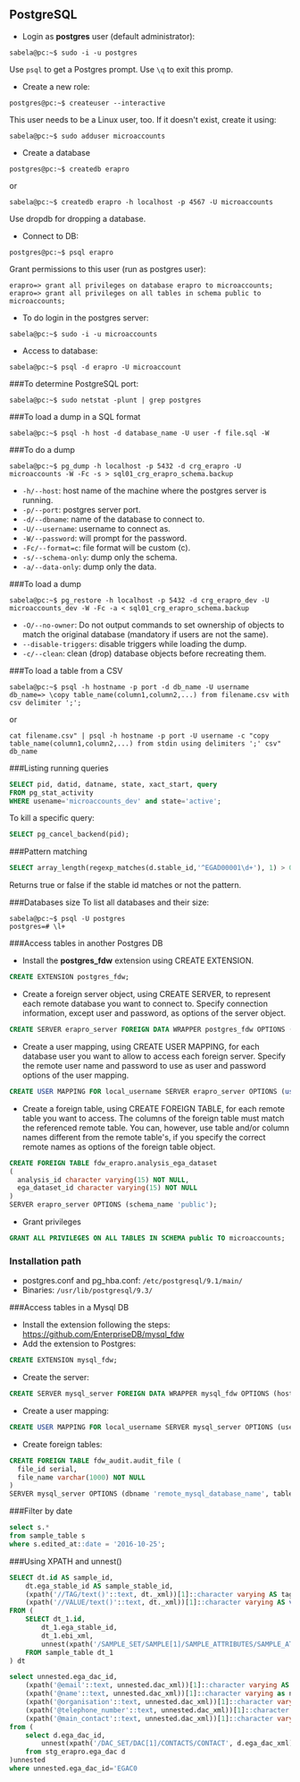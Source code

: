 PostgreSQL
--------------

* Login as **postgres** user (default administrator):
```
sabela@pc:~$ sudo -i -u postgres
```
Use <code>psql</code> to get a Postgres prompt.
Use <code>\q</code> to exit this promp.

* Create a new role:
```
postgres@pc:~$ createuser --interactive
```
This user needs to be a Linux user, too. If it doesn't exist, create it using:
```
sabela@pc:~$ sudo adduser microaccounts
```
* Create a database
```
postgres@pc:~$ createdb erapro
```
or
```
sabela@pc:~$ createdb erapro -h localhost -p 4567 -U microaccounts
```
Use dropdb for dropping a database.
* Connect to DB:
```
postgres@pc:~$ psql erapro
```
Grant permissions to this user (run as postgres user):
```
erapro=> grant all privileges on database erapro to microaccounts;
erapro=> grant all privileges on all tables in schema public to microaccounts;
```
* To do login in the postgres server:
```
sabela@pc:~$ sudo -i -u microaccounts
```
* Access to database:
```
sabela@pc:~$ psql -d erapro -U microaccount
```
###To determine PostgreSQL port:
```
sabela@pc:~$ sudo netstat -plunt | grep postgres
```
###To load a dump in a SQL format
```
sabela@pc:~$ psql -h host -d database_name -U user -f file.sql -W
```
###To do a dump
```
sabela@pc:~$ pg_dump -h localhost -p 5432 -d crg_erapro -U microaccounts -W -Fc -s > sql01_crg_erapro_schema.backup
```
- <code>-h/--host</code>: host name of the machine where the postgres server is running.
- <code>-p/--port</code>: postgres server port.
- <code>-d/--dbname</code>: name of the database to connect to.
- <code>-U/--username</code>: username to connect as.
- <code>-W/--password</code>: will prompt for the password.
- <code>-Fc/--format=c</code>: file format will be custom (c).
- <code>-s/--schema-only</code>: dump only the schema.
- <code>-a/--data-only</code>: dump only the data.

###To load a dump
```
sabela@pc:~$ pg_restore -h localhost -p 5432 -d crg_erapro_dev -U microaccounts_dev -W -Fc -a < sql01_crg_erapro_schema.backup
```
- <code>-O/--no-owner</code>: Do not output commands to set ownership of objects to match the original database (mandatory if users are not the same).
- <code>--disable-triggers</code>: disable triggers while loading the dump.
- <code>-c/--clean</code>: clean (drop) database objects before recreating them.

###To load a table from a CSV
```
sabela@pc:~$ psql -h hostname -p port -d db_name -U username
db_name=> \copy table_name(column1,column2,...) from filename.csv with csv delimiter ';';
```
or
```
cat filename.csv" | psql -h hostname -p port -U username -c "copy table_name(column1,column2,...) from stdin using delimiters ';' csv" db_name
```

###Listing running queries
```sql
SELECT pid, datid, datname, state, xact_start, query 
FROM pg_stat_activity 
WHERE usename='microaccounts_dev' and state='active';
```
To kill a specific query:
```sql
SELECT pg_cancel_backend(pid);
```

###Pattern matching
```sql
SELECT array_length(regexp_matches(d.stable_id,'^EGAD00001\d+'), 1) > 0 FROM dataset d;
```
Returns true or false if the stable id matches or not the pattern.

###Databases size
To list all databases and their size:
```
sabela@pc:~$ psql -U postgres
postgres=# \l+
```

###Access tables in another Postgres DB
* Install the **postgres_fdw** extension using CREATE EXTENSION.
```sql
CREATE EXTENSION postgres_fdw;
```
* Create a foreign server object, using CREATE SERVER, to represent each remote database you want to connect to. Specify connection information, except user and password, as options of the server object.
```sql
CREATE SERVER erapro_server FOREIGN DATA WRAPPER postgres_fdw OPTIONS (host 'localhost', dbname 'erapro', port '4567');
```
* Create a user mapping, using CREATE USER MAPPING, for each database user you want to allow to access each foreign server. Specify the remote user name and password to use as user and password options of the user mapping.
```sql
CREATE USER MAPPING FOR local_username SERVER erapro_server OPTIONS (user 'remote_username', password 'remote_password');
```
* Create a foreign table, using CREATE FOREIGN TABLE, for each remote table you want to access. The columns of the foreign table must match the referenced remote table. You can, however, use table and/or column names different from the remote table's, if you specify the correct remote names as options of the foreign table object.
```sql
CREATE FOREIGN TABLE fdw_erapro.analysis_ega_dataset
(
  analysis_id character varying(15) NOT NULL,
  ega_dataset_id character varying(15) NOT NULL
)
SERVER erapro_server OPTIONS (schema_name 'public');
```
* Grant privileges
```sql
GRANT ALL PRIVILEGES ON ALL TABLES IN SCHEMA public TO microaccounts;
```
### Installation path
* postgres.conf and pg_hba.conf: <code>/etc/postgresql/9.1/main/</code>
* Binaries: <code>/usr/lib/postgresql/9.3/</code>

###Access tables in a Mysql DB
* Install the extension following the steps: https://github.com/EnterpriseDB/mysql_fdw
* Add the extension to Postgres:
```sql
CREATE EXTENSION mysql_fdw;
```
* Create the server:
```sql
CREATE SERVER mysql_server FOREIGN DATA WRAPPER mysql_fdw OPTIONS (host 'localhost', port '3306');
```
* Create a user mapping:
```sql
CREATE USER MAPPING FOR local_username SERVER mysql_server OPTIONS (username 'remote_username', password 'remote_password');
```
* Create foreign tables:
```sql
CREATE FOREIGN TABLE fdw_audit.audit_file (
  file_id serial,
  file_name varchar(1000) NOT NULL
)
SERVER mysql_server OPTIONS (dbname 'remote_mysql_database_name', table_name 'remote_table_name');
```

###Filter by date
```sql
select s.*
from sample_table s
where s.edited_at::date = '2016-10-25';
```

###Using XPATH and unnest()
```sql
SELECT dt.id AS sample_id,
    dt.ega_stable_id AS sample_stable_id,
    (xpath('//TAG/text()'::text, dt._xml))[1]::character varying AS tag,
    (xpath('//VALUE/text()'::text, dt._xml))[1]::character varying AS value
FROM ( 
	SELECT dt_1.id,
		dt_1.ega_stable_id,
		dt_1.ebi_xml,
		unnest(xpath('/SAMPLE_SET/SAMPLE[1]/SAMPLE_ATTRIBUTES/SAMPLE_ATTRIBUTE'::text, dt_1.ebi_xml)) AS _xml
	FROM sample_table dt_1
) dt

select unnested.ega_dac_id, 
	(xpath('@email'::text, unnested.dac_xml))[1]::character varying AS email,
	(xpath('@name'::text, unnested.dac_xml))[1]::character varying as name,
	(xpath('@organisation'::text, unnested.dac_xml))[1]::character varying as organisation,
	(xpath('@telephone_number'::text, unnested.dac_xml))[1]::character varying as telephone_number,
	(xpath('@main_contact'::text, unnested.dac_xml))[1]::character varying as main_contact
from (
	select d.ega_dac_id,
		unnest(xpath('/DAC_SET/DAC[1]/CONTACTS/CONTACT', d.ega_dac_xml)) AS dac_xml
	from stg_erapro.ega_dac d 
)unnested
where unnested.ega_dac_id='EGAC0
```
